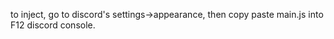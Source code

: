 to inject, go to discord's settings->appearance, then copy paste main.js into F12 discord console. 
